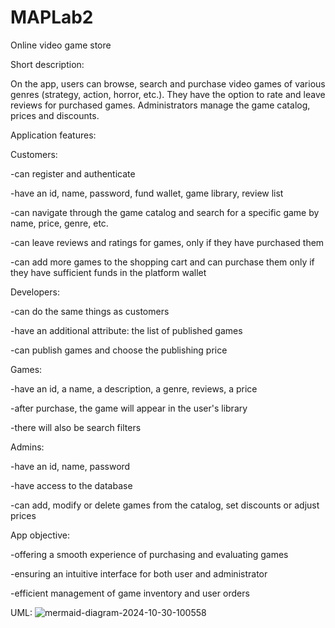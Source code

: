 # MAPLab2
Online video game store

Short description:

On the app, users can browse, search and purchase video games of various genres (strategy, action, horror, etc.). They have the option to rate and leave reviews for purchased games. Administrators manage the game catalog, prices and discounts.

Application features:

Customers:

-can register and authenticate

-have an id, name, password, fund wallet, game library, review list

-can navigate through the game catalog and search for a specific game by name, price, genre, etc.

-can leave reviews and ratings for games, only if they have purchased them

-can add more games to the shopping cart and can purchase them only if they have sufficient funds in the platform wallet


Developers:

-can do the same things as customers

-have an additional attribute: the list of published games

-can publish games and choose the publishing price


Games:

-have an id, a name, a description, a genre, reviews, a price

-after purchase, the game will appear in the user's library

-there will also be search filters


Admins:

-have an id, name, password

-have access to the database

-can add, modify or delete games from the catalog, set discounts or adjust prices


App objective:

-offering a smooth experience of purchasing and evaluating games

-ensuring an intuitive interface for both user and administrator

-efficient management of game inventory and user orders




UML:
![mermaid-diagram-2024-10-30-100558](https://github.com/user-attachments/assets/01989fb0-4759-4ee2-9037-aeb675f12094)

